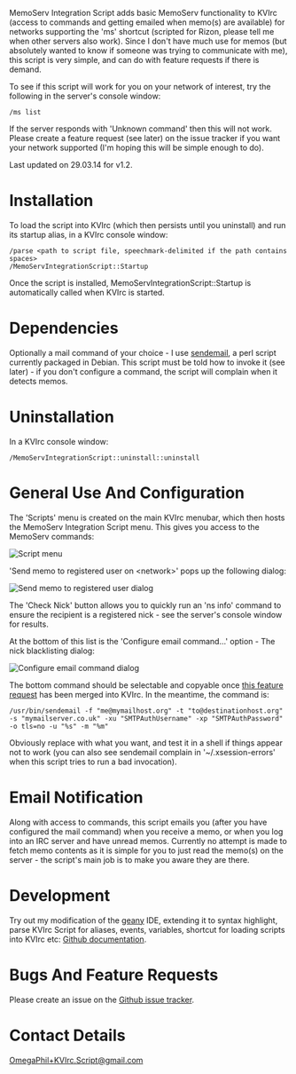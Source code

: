 MemoServ Integration Script adds basic MemoServ functionality to KVIrc (access to commands and getting emailed when memo(s) are available) for networks supporting the 'ms' shortcut (scripted for Rizon, please tell me when other servers also work). Since I don't have much use for memos (but absolutely wanted to know if someone was trying to communicate with me), this script is very simple, and can do with feature requests if there is demand.

To see if this script will work for you on your network of interest, try the following in the server's console window:

    /ms list

If the server responds with 'Unknown command' then this will not work. Please create a feature request (see later) on the issue tracker if you want your network supported (I'm hoping this will be simple enough to do).

Last updated on 29.03.14 for v1.2.


Installation
============

To load the script into KVIrc (which then persists until you uninstall) and run its startup alias, in a KVIrc console window:

    /parse <path to script file, speechmark-delimited if the path contains spaces>
    /MemoServIntegrationScript::Startup

Once the script is installed, MemoServIntegrationScript::Startup is automatically called when KVIrc is started.


Dependencies
============

Optionally a mail command of your choice - I use [sendemail](http://caspian.dotconf.net/menu/Software/SendEmail/), a perl script currently packaged in Debian. This script must be told how to invoke it (see later) - if you don't configure a command, the script will complain when it detects memos.


Uninstallation
==============

In a KVIrc console window:

    /MemoServIntegrationScript::uninstall::uninstall


General Use And Configuration
=============================

The 'Scripts' menu is created on the main KVIrc menubar, which then hosts the MemoServ Integration Script menu. This gives you access to the MemoServ commands:

![Script menu](https://f92fac806bf10a96c0b8-8a0a46e5f1a5cc9854958bc3503f0f88.ssl.cf1.rackcdn.com/media_entries/7436/script-menu.png)

'Send memo to registered user on <network\>' pops up the following dialog:

![Send memo to registered user dialog](https://f92fac806bf10a96c0b8-8a0a46e5f1a5cc9854958bc3503f0f88.ssl.cf1.rackcdn.com/media_entries/7438/send-memo-to-registered-user-dialog.png)

The 'Check Nick' button allows you to quickly run an 'ns info' command to ensure the recipient is a registered nick - see the server's console window for results.

At the bottom of this list is the 'Configure email command...' option - The nick blacklisting dialog:

![Configure email command dialog](https://f92fac806bf10a96c0b8-8a0a46e5f1a5cc9854958bc3503f0f88.ssl.cf1.rackcdn.com/media_entries/7437/configure-email-command-dialog.png)

The bottom command should be selectable and copyable once [this feature request](https://svn.kvirc.de/kvirc/ticket/1468) has been merged into KVIrc. In the meantime, the command is:

    /usr/bin/sendemail -f "me@mymailhost.org" -t "to@destinationhost.org" -s "mymailserver.co.uk" -xu "SMTPAuthUsername" -xp "SMTPAuthPassword" -o tls=no -u "%s" -m "%m"

Obviously replace with what you want, and test it in a shell if things appear not to work (you can also see sendemail complain in '~/.xsession-errors' when this script tries to run a bad invocation).


Email Notification
==================

Along with access to commands, this script emails you (after you have configured the mail command) when you receive a memo, or when you log into an IRC server and have unread memos. Currently no attempt is made to fetch memo contents as it is simple for you to just read the memo(s) on the server - the script's main job is to make you aware they are there.


Development
===========

Try out my modification of the [geany](http://www.geany.org/) IDE, extending it to syntax highlight, parse KVIrc Script for aliases, events, variables, shortcut for loading scripts into KVIrc etc: [Github documentation](https://github.com/OmegaPhil/geany-kvircscript/wiki/README---KVIrc-Script-Integration).


Bugs And Feature Requests
=========================

Please create an issue on the [Github issue tracker](https://github.com/OmegaPhil/kvirc-memoserv-integration-script/issues).


Contact Details
===============

OmegaPhil+KVIrc.Script@gmail.com
